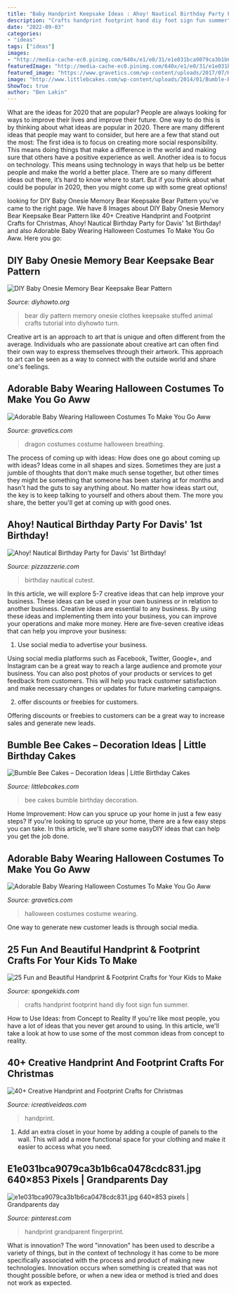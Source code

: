 ```yaml
---
title: "Baby Handprint Keepsake Ideas : Ahoy! Nautical Birthday Party For Davis&#039; 1st Birthday!"
description: "Crafts handprint footprint hand diy foot sign fun summer"
date: "2022-09-03"
categories:
- "ideas"
tags: ["ideas"]
images:
- "http://media-cache-ec0.pinimg.com/640x/e1/e0/31/e1e031bca9079ca3b1b6ca0478cdc831.jpg"
featuredImage: "http://media-cache-ec0.pinimg.com/640x/e1/e0/31/e1e031bca9079ca3b1b6ca0478cdc831.jpg"
featured_image: "https://www.gravetics.com/wp-content/uploads/2017/07/Halloween-costume-2017.jpg"
image: "http://www.littlebcakes.com/wp-content/uploads/2014/01/Bumble-Bee-Cakes-Pictures.jpg"
ShowToc: true
author: "Ben Lakin"
---
```



What are the ideas for 2020 that are popular?
People are always looking for ways to improve their lives and improve their future. One way to do this is by thinking about what ideas are popular in 2020. There are many different ideas that people may want to consider, but here are a few that stand out the most: 
The first idea is to focus on creating more social responsibility. This means doing things that make a difference in the world and making sure that others have a positive experience as well. Another idea is to focus on technology. This means using technology in ways that help us be better people and make the world a better place. 
There are so many different ideas out there, it’s hard to know where to start. But if you think about what could be popular in 2020, then you might come up with some great options!

	

		
looking for DIY Baby Onesie Memory Bear Keepsake Bear Pattern you've came to the right page. We have 8 Images about DIY Baby Onesie Memory Bear Keepsake Bear Pattern like 40+ Creative Handprint and Footprint Crafts for Christmas, Ahoy! Nautical Birthday Party for Davis&#039; 1st Birthday! and also Adorable Baby Wearing Halloween Costumes To Make You Go Aww. Here you go:
		
    
## DIY Baby Onesie Memory Bear Keepsake Bear Pattern

<img loading=lazy src="https://www.diyhowto.org/wp-content/uploads/DIY-Baby-Onesie-Memory-Bear-Keepsake-Bear-Animal-Tutorial-Free-Pattern-DIYHowto.jpg" onerror="this.onerror=null;this.src='https://tse4.mm.bing.net/th?id=OIP.RfmdeiU7D67zIkXYl1Tj3gHaD8&amp;pid=15.1';" alt="DIY Baby Onesie Memory Bear Keepsake Bear Pattern">

_Source: diyhowto.org_

>bear diy pattern memory onesie clothes keepsake stuffed animal crafts tutorial into diyhowto turn. 

	

Creative art is an approach to art that is unique and often different from the average. Individuals who are passionate about creative art can often find their own way to express themselves through their artwork. This approach to art can be seen as a way to connect with the outside world and share one's feelings.

    
## Adorable Baby Wearing Halloween Costumes To Make You Go Aww

<img loading=lazy src="https://www.gravetics.com/wp-content/uploads/2017/07/ire-breathing-dragon-baby-costume.jpg" onerror="this.onerror=null;this.src='https://tse1.mm.bing.net/th?id=OIP.YUxXJjAkKC0vBLHdOxG2rQHaJ4&amp;pid=15.1';" alt="Adorable Baby Wearing Halloween Costumes To Make You Go Aww">

_Source: gravetics.com_

>dragon costumes costume halloween breathing. 

	

The process of coming up with ideas: How does one go about coming up with ideas?
Ideas come in all shapes and sizes. Sometimes they are just a jumble of thoughts that don't make much sense together, but other times they might be something that someone has been staring at for months and hasn't had the guts to say anything about. 
No matter how ideas start out, the key is to keep talking to yourself and others about them. The more you share, the better you'll get at coming up with good ones.

    
## Ahoy! Nautical Birthday Party For Davis&#039; 1st Birthday!

<img loading=lazy src="https://pizzazzerie.com/wp-content/uploads/2017/02/nautical-birthday-party-details-2.png" onerror="this.onerror=null;this.src='https://tse4.mm.bing.net/th?id=OIP.PpC1Va0YtqCVjo99rXkrEQHaNX&amp;pid=15.1';" alt="Ahoy! Nautical Birthday Party for Davis&#039; 1st Birthday!">

_Source: pizzazzerie.com_

>birthday nautical cutest. 

	

In this article, we will explore 5-7 creative ideas that can help improve your business. These ideas can be used in your own business or in relation to another business.
Creative ideas are essential to any business. By using these ideas and implementing them into your business, you can improve your operations and make more money. Here are five-seven creative ideas that can help you improve your business:
1. Use social media to advertise your business.

Using social media platforms such as Facebook, Twitter, Google+, and Instagram can be a great way to reach a large audience and promote your business. You can also post photos of your products or services to get feedback from customers. This will help you track customer satisfaction and make necessary changes or updates for future marketing campaigns.

2. offer discounts or freebies for customers.

Offering discounts or freebies to customers can be a great way to increase sales and generate new leads.

    
## Bumble Bee Cakes – Decoration Ideas | Little Birthday Cakes

<img loading=lazy src="http://www.littlebcakes.com/wp-content/uploads/2014/01/Bumble-Bee-Cakes-Pictures.jpg" onerror="this.onerror=null;this.src='https://tse4.mm.bing.net/th?id=OIP._bV5t53CNCSnrUWnnkbYowHaL5&amp;pid=15.1';" alt="Bumble Bee Cakes – Decoration Ideas | Little Birthday Cakes">

_Source: littlebcakes.com_

>bee cakes bumble birthday decoration. 

	

Home Improvement: How can you spruce up your home in just a few easy steps?
If you're looking to spruce up your home, there are a few easy steps you can take. In this article, we'll share some easyDIY ideas that can help you get the job done.

    
## Adorable Baby Wearing Halloween Costumes To Make You Go Aww

<img loading=lazy src="https://www.gravetics.com/wp-content/uploads/2017/07/Halloween-costume-2017.jpg" onerror="this.onerror=null;this.src='https://tse4.mm.bing.net/th?id=OIP.BzaixcB38YNbTtMtPLCQ7gHaKX&amp;pid=15.1';" alt="Adorable Baby Wearing Halloween Costumes To Make You Go Aww">

_Source: gravetics.com_

>halloween costumes costume wearing. 

	

One way to generate new customer leads is through social media.

    
## 25 Fun And Beautiful Handprint &amp; Footprint Crafts For Your Kids To Make

<img loading=lazy src="https://spongekids.com/wp-content/uploads/2015/05/handprint-footprint-crafts/30-handprint-footprint-crafts.jpg" onerror="this.onerror=null;this.src='https://tse4.mm.bing.net/th?id=OIP.hcOPIa4MfTToc-YpeA3pPgHaLH&amp;pid=15.1';" alt="25 Fun and Beautiful Handprint &amp; Footprint Crafts for Your Kids to Make">

_Source: spongekids.com_

>crafts handprint footprint hand diy foot sign fun summer. 

	

How to Use Ideas: from Concept to Reality
If you're like most people, you have a lot of ideas that you never get around to using. In this article, we'll take a look at how to use some of the most common ideas from concept to reality.

    
## 40+ Creative Handprint And Footprint Crafts For Christmas

<img loading=lazy src="https://www.icreativeideas.com/wp-content/uploads/2015/11/handprint36.jpg" onerror="this.onerror=null;this.src='https://tse4.mm.bing.net/th?id=OIP.zLeZozlzm2DeAxxNK1ZGhwHaLH&amp;pid=15.1';" alt="40+ Creative Handprint and Footprint Crafts for Christmas">

_Source: icreativeideas.com_

>handprint. 

	

1. Add an extra closet in your home by adding a couple of panels to the wall. This will add a more functional space for your clothing and make it easier to access what you need.

    
## E1e031bca9079ca3b1b6ca0478cdc831.jpg 640×853 Pixels | Grandparents Day

<img loading=lazy src="http://media-cache-ec0.pinimg.com/640x/e1/e0/31/e1e031bca9079ca3b1b6ca0478cdc831.jpg" onerror="this.onerror=null;this.src='https://tse3.mm.bing.net/th?id=OIP.c5TOgdnmNLrdfLmxZ1ScSAHaJ3&amp;pid=15.1';" alt="e1e031bca9079ca3b1b6ca0478cdc831.jpg 640×853 pixels | Grandparents day">

_Source: pinterest.com_

>handprint grandparent fingerprint. 

	

What is innovation?
The word "innovation" has been used to describe a variety of things, but in the context of technology it has come to be more specifically associated with the process and product of making new technologies. Innovation occurs when something is created that was not thought possible before, or when a new idea or method is tried and does not work as expected.

